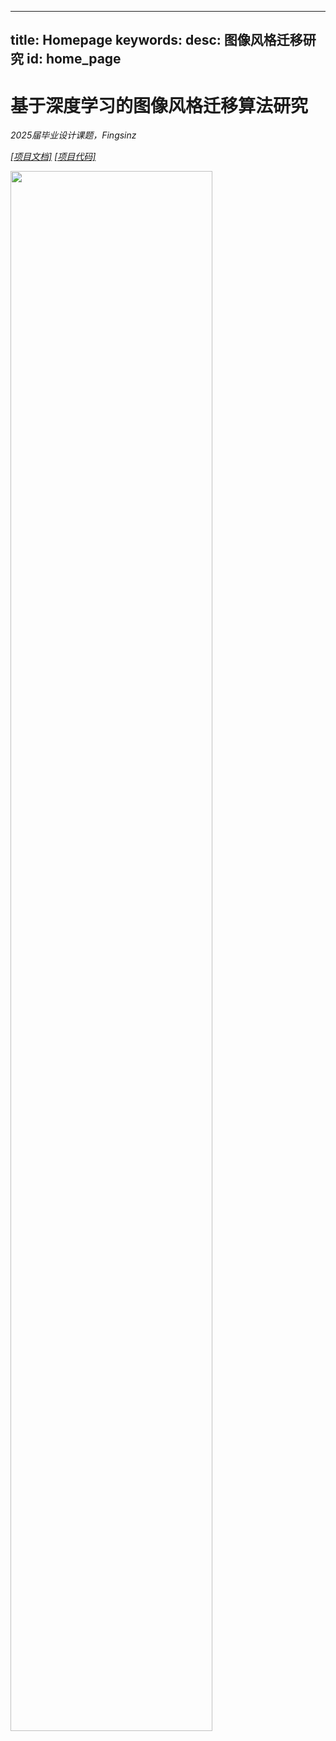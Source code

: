 
---
title: Homepage
keywords: 
desc: 图像风格迁移研究
id: home_page
---

# 基于深度学习的图像风格迁移算法研究

*2025届毕业设计课题，Fingsinz*

*[[项目文档]](https://github.com/Fingsinz/StyleTransfer) [[项目代码]](https://github.com/Fingsinz/StyleTransfer-PyTorch)*


<img src="static/images/Paper/example1.webp" style="width:80%"/>